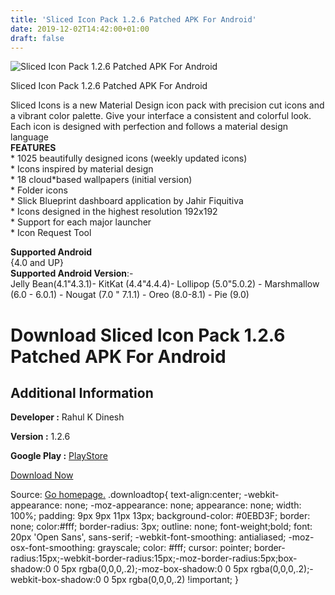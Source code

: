 ```yaml
---
title: 'Sliced Icon Pack 1.2.6 Patched APK For Android'
date: 2019-12-02T14:42:00+01:00
draft: false
---
```


![Sliced Icon Pack 1.2.6 Patched APK For Android](https://i0.wp.com/apkhome.net/wp-content/uploads/2019/12/Sliced-Icon-Pack-1.2.6-Patched.png "Sliced Icon Pack 1.2.6 Patched APK For Android")

  

Sliced Icon Pack 1.2.6 Patched APK For Android

Sliced Icons is a new Material Design icon pack with precision cut icons and a vibrant color palette. Give your interface a consistent and colorful look. Each icon is designed with perfection and follows a material design language  
**FEATURES**  
\* 1025 beautifully designed icons (weekly updated icons)  
\* Icons inspired by material design  
\* 18 cloud\*based wallpapers (initial version)  
\* Folder icons  
\* Slick Blueprint dashboard application by Jahir Fiquitiva  
\* Icons designed in the highest resolution 192x192  
\* Support for each major launcher  
\* Icon Request Tool

**Supported Android**  
{4.0 and UP}  
**Supported Android Version**:-  
Jelly Bean(4.1"4.3.1)- KitKat (4.4"4.4.4)- Lollipop (5.0"5.0.2) - Marshmallow (6.0 - 6.0.1) - Nougat (7.0 " 7.1.1) - Oreo (8.0-8.1) - Pie (9.0)

Download Sliced Icon Pack 1.2.6 Patched APK For Android
=======================================================

Additional Information
----------------------

**Developer :** Rahul K Dinesh

**Version :** 1.2.6

**Google Play :** [PlayStore](https://play.google.com/store/apps/details?id=com.b16h22.sliced)

  

[Download Now](https://store4app.co/post/sliced-icon-pack-1-2-6-patched-apk-for-android_1575214149)

  
Source: [Go homepage.](https://store4app.co/post/sliced-icon-pack-1-2-6-patched-apk-for-android_1575214149) .downloadtop{ text-align:center; -webkit-appearance: none; -moz-appearance: none; appearance: none; width: 100%; padding: 9px 9px 11px 13px; background-color: #0EBD3F; border: none; color:#fff; border-radius: 3px; outline: none; font-weight;bold; font: 20px 'Open Sans', sans-serif; -webkit-font-smoothing: antialiased; -moz-osx-font-smoothing: grayscale; color: #fff; cursor: pointer; border-radius:15px;-webkit-border-radius:15px;-moz-border-radius:5px;box-shadow:0 0 5px rgba(0,0,0,.2);-moz-box-shadow:0 0 5px rgba(0,0,0,.2);-webkit-box-shadow:0 0 5px rgba(0,0,0,.2) !important; }